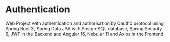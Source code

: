 # Authentication
Web Project with authentication and authorisation by Oauth0 protocol using Spring Boot 3, Spring Data JPA with PostgreSQL database, Spring Security 6, JWT in the Backend and Angular 16, Nebular 11 and Axios in the Frontend.
